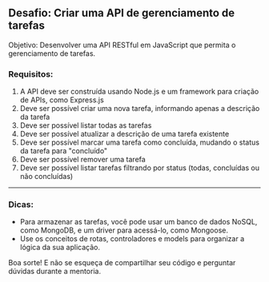## Desafio: Criar uma API de gerenciamento de tarefas

Objetivo: Desenvolver uma API RESTful em JavaScript que permita o gerenciamento de tarefas.

### Requisitos:

1. A API deve ser construída usando Node.js e um framework para criação de APIs, como Express.js
2. Deve ser possível criar uma nova tarefa, informando apenas a descrição da tarefa
3. Deve ser possível listar todas as tarefas
4. Deve ser possível atualizar a descrição de uma tarefa existente
5. Deve ser possível marcar uma tarefa como concluída, mudando o status da tarefa para "concluído"
6. Deve ser possível remover uma tarefa
7. Deve ser possível listar tarefas filtrando por status (todas, concluídas ou não concluídas)

---

### Dicas:

- Para armazenar as tarefas, você pode usar um banco de dados NoSQL, como MongoDB, e um driver para acessá-lo, como Mongoose.
- Use os conceitos de rotas, controladores e models para organizar a lógica da sua aplicação.


Boa sorte! E não se esqueça de compartilhar seu código e perguntar dúvidas durante a mentoria.
